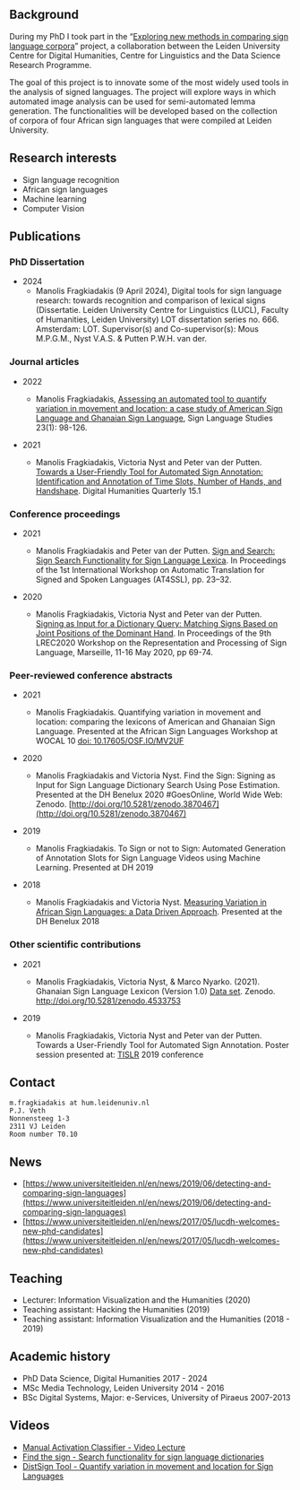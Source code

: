 ## Background

During my PhD I took part in the “[Exploring new methods in comparing sign language corpora](https://www.universiteitleiden.nl/en/humanities/centre-for-digital-humanities/projects/nyst)” project, a collaboration between the Leiden University Centre for Digital Humanities, Centre for Linguistics and the Data Science Research Programme.

The goal of this project is to innovate some of the most widely used tools in the analysis of signed languages. The project will explore ways in which automated image analysis can be used for semi-automated lemma generation. The functionalities will be developed based on the collection of corpora of four African sign languages that were compiled at Leiden University.

## Research interests

- Sign language recognition
- African sign languages
- Machine learning
- Computer Vision

## Publications

### PhD Dissertation
- 2024
    - Manolis Fragkiadakis (9 April 2024), Digital tools for sign language research: towards recognition and comparison of lexical signs (Dissertatie. Leiden University Centre for Linguistics (LUCL), Faculty of Humanities, Leiden University) LOT dissertation series no. 666. Amsterdam: LOT. Supervisor(s) and Co-supervisor(s): Mous M.P.G.M., Nyst V.A.S. & Putten P.W.H. van der.

### Journal articles
- 2022
    - Manolis Fragkiadakis, [Assessing an automated tool to quantify variation in movement and location: a case study of American Sign Language and Ghanaian Sign Language](http://hdl.handle.net/1887/3721762), Sign Language Studies 23(1): 98-126.

- 2021
    - Manolis Fragkiadakis, Victoria Nyst and Peter van der Putten. [Towards a User-Friendly Tool for Automated Sign Annotation: Identification and Annotation of Time Slots, Number of Hands, and Handshape](http://www.digitalhumanities.org/dhq/vol/15/1/000510/000510.html). Digital Humanities Quarterly 15.1

### Conference proceedings
- 2021
    - Manolis Fragkiadakis and Peter van der Putten. [Sign and Search: Sign Search Functionality for Sign Language Lexica](https://aclanthology.org/2021.mtsummit-at4ssl.3.pdf). In Proceedings of the 1st International Workshop on Automatic Translation for Signed and Spoken Languages (AT4SSL), pp. 23–32.

- 2020
    - Manolis Fragkiadakis, Victoria Nyst and Peter van der Putten. [Signing as Input for a Dictionary Query: Matching Signs Based on Joint Positions of the Dominant Hand](https://www.sign-lang.uni-hamburg.de/lrec/lrec/pubs/20007.pdf). In Proceedings of the 9th LREC2020 Workshop on the Representation and Processing of Sign Language, Marseille, 11-16 May 2020, pp 69-74.

### Peer-reviewed conference abstracts

- 2021
    - Manolis Fragkiadakis. Quantifying variation in movement and location: comparing the lexicons of American and Ghanaian Sign Language. Presented at the African Sign Languages Workshop at WOCAL 10 [doi: 10.17605/OSF.IO/MV2UF](https://osf.io/mv2uf/)

- 2020
    - Manolis Fragkiadakis and Victoria Nyst. Find the Sign: Signing as Input for Sign Language Dictionary Search Using Pose Estimation. Presented at the DH Benelux 2020 #GoesOnline, World Wide Web: Zenodo. [http://doi.org/10.5281/zenodo.3870467](http://doi.org/10.5281/zenodo.3870467)
- 2019
    - Manolis Fragkiadakis. To Sign or not to Sign: Automated Generation of Annotation Slots for Sign Language Videos using Machine Learning. Presented at DH 2019
- 2018
    - Manolis Fragkiadakis and Victoria Nyst. [Measuring Variation in African Sign Languages: a Data Driven Approach](https://2018.dhbenelux.org/wp-content/uploads/sites/8/2018/05/Manolis-Fragkiadakis_Measuring-Variation-in-African-Sign-Languages_DHBenelux2018.pdf). Presented at the DH Benelux 2018

### Other scientific contributions
- 2021
    - Manolis Fragkiadakis, Victoria Nyst, & Marco Nyarko. (2021). Ghanaian Sign Language Lexicon (Version 1.0) [Data set](https://zenodo.org/record/4533753). Zenodo. http://doi.org/10.5281/zenodo.4533753

- 2019 
    - Manolis Fragkiadakis, Victoria Nyst and Peter van der Putten. Towards a User-Friendly Tool for Automated Sign Annotation. Poster session presented at: [TISLR](https://llfp.hse.ru/data/2019/11/05/1531008202/conference_handbook_TISLR13.pdf) 2019 conference

## Contact

    m.fragkiadakis at hum.leidenuniv.nl
    P.J. Veth
    Nonnensteeg 1-3
    2311 VJ Leiden
    Room number T0.10

## News

- [https://www.universiteitleiden.nl/en/news/2019/06/detecting-and-comparing-sign-languages](https://www.universiteitleiden.nl/en/news/2019/06/detecting-and-comparing-sign-languages)
- [https://www.universiteitleiden.nl/en/news/2017/05/lucdh-welcomes-new-phd-candidates](https://www.universiteitleiden.nl/en/news/2017/05/lucdh-welcomes-new-phd-candidates)

## Teaching

- Lecturer: Information Visualization and the Humanities (2020)
- Teaching assistant: Hacking the Humanities (2019)
- Teaching assistant: Information Visualization and the Humanities (2018 - 2019)

## Academic history

- PhD Data Science, Digital Humanities 2017 - 2024
- MSc Media Technology, Leiden University 2014 - 2016 
- BSc Digital Systems, Major: e-Services, University of Piraeus 2007-2013 

## Videos
- [Manual Activation Classifier - Video Lecture](https://www.youtube.com/watch?v=5fbd97o5CcQ)
- [Find the sign - Search functionality for sign language dictionaries](https://www.youtube.com/watch?v=M_qQHkR2Br0) 
- [DistSign Tool - Quantify variation in movement and location for Sign Languages](https://www.youtube.com/watch?v=6577FeZ-OeU)
